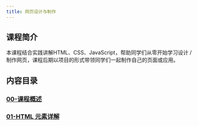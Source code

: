 ```yaml
---
title: 网页设计与制作
---
```


## 课程简介

本课程结合实践讲解HTML、CSS、JavaScript，帮助同学们从零开始学习设计 / 制作网页，课程后期以项目的形式带领同学们一起制作自己的页面或应用。

## 内容目录

### [00-课程概述](web/introduction.md)

### [01-HTML 元素详解](web/html-elements.md)

